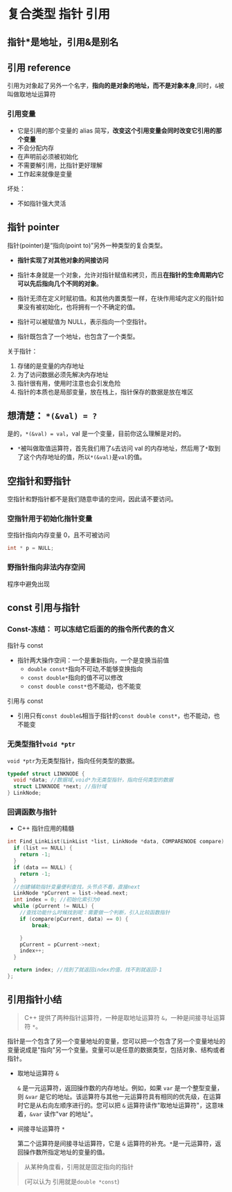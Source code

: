 # 复合类型 指针 引用

## **指针\*是地址，引用&是别名**

## 引用 reference

引用为对象起了另外一个名字，**指向的是对象的地址，而不是对象本身**,同时，`&`被叫做取地址运算符

### 引用变量

- 它是引用的那个变量的 alias 简写，**改变这个引用变量会同时改变它引用的那个变量**
- 不会分配内存
- 在声明前必须被初始化
- 不需要解引用，比指针更好理解
- 工作起来就像是变量

坏处：

- 不如指针强大灵活

## 指针 pointer

指针(pointer)是“指向(point to)”另外一种类型的复合类型。

- **指针实现了对其他对象的间接访问**

- 指针本身就是一个对象，允许对指针赋值和拷贝，而且**在指针的生命周期内它可以先后指向几个不同的对象**。
- 指针无须在定义时赋初值。和其他内置类型一样，在块作用域内定义的指针如果没有被初始化，也将拥有一个不确定的值。
- 指针可以被赋值为 NULL，表示指向一个空指针。
- 指针既包含了一个地址，也包含了一个类型。

关于指针：

1. 存储的是变量的内存地址
2. 为了访问数据必须先解决内存地址
3. 指针很有用，使用时注意也会引发危险
4. 指针的本质也是局部变量，放在栈上，指针保存的数据是放在堆区

## 想清楚： `*(&val) = ?`

是的，`*(&val) = val`，val 是一个变量，目前你这么理解是对的。

- `*`被叫做取值运算符，首先我们用了`&`去访问 val 的内存地址，然后用了`*`取到了这个内存地址的值，所以`*(&val)`是`val`的值。

## 空指针和野指针

空指针和野指针都不是我们随意申请的空间，因此请不要访问。

### 空指针用于初始化指针变量

空指针指向内存变量 0，且不可被访问

```c++
int * p = NULL;
```

### 野指针指向非法内存空间

程序中避免出现

## const 引用与指针

### Const-冻结： 可以冻结它后面的的指令所代表的含义

指针与 const

- 指针两大操作空间：一个是重新指向，一个是变换当前值
  - `double const*`指向不可动,不能够变换指向
  - `const double*`指向的值不可以修改
  - `const double const*`也不能动，也不能变

引用与 const

- 引用只有`const double&`相当于指针的`const double const*`，也不能动，也不能变

### 无类型指针`void *ptr`

`void *ptr`为无类型指针，指向任何类型的数据。

```c++
typedef struct LINKNODE {
  void *data; //数据域,void*为无类型指针，指向任何类型的数据
  struct LINKNODE *next; //指针域
} LinkNode;
```

### 回调函数与指针

- C++ 指针应用的精髓

```c++
int Find_LinkList(LinkList *list, LinkNode *data, COMPARENODE compare) {
  if (list == NULL) {
    return -1;
  }
  if (data == NULL) {
    return -1;
  }
  //创建辅助指针变量便利查找，头节点不看，直接next
  LinkNode *pCurrent = list->head.next;
  int index = 0; //初始化索引为0
  while (pCurrent != NULL) {
    //查找功能什么时候找到呢：需要做一个判断，引入比较函数指针
    if (compare(pCurrent, data) == 0) {
        break;

    }
    pCurrent = pCurrent->next;
    index++;
  }

  return index; //找到了就返回index的值，找不到就返回-1
};

```

## 引用指针小结

> C++ 提供了两种指针运算符，一种是取地址运算符 `&`，一种是间接寻址运算符 `*`。

指针是一个包含了另一个变量地址的变量，您可以把一个包含了另一个变量地址的变量说成是"指向"另一个变量。变量可以是任意的数据类型，包括对象、结构或者指针。

- 取地址运算符 `&`

  `&` 是一元运算符，返回操作数的内存地址。例如，如果 `var` 是一个整型变量，则 `&var` 是它的地址。该运算符与其他一元运算符具有相同的优先级，在运算时它是从右向左顺序进行的。您可以把 `&` 运算符读作"取地址运算符"，这意味着，`&var` 读作"var 的地址"。

- 间接寻址运算符 `*`

  第二个运算符是间接寻址运算符，它是 `&` 运算符的补充。`*`是一元运算符，返回操作数所指定地址的变量的值。

> 从某种角度看，引用就是固定指向的指针
>
> (可以认为 引用就是`double *const`)
